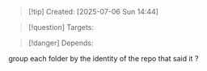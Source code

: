 
>[!tip] Created: [2025-07-06 Sun 14:44]

>[!question] Targets: 

>[!danger] Depends: 

group each folder by the identity of the repo that said it ?